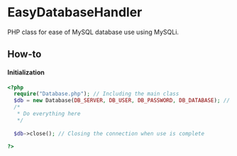 # EasyDatabaseHandler
PHP class for ease of MySQL database use using MySQLi.

## How-to

#### Initialization
```php
<?php
  require("Database.php"); // Including the main class
  $db = new Database(DB_SERVER, DB_USER, DB_PASSWORD, DB_DATABASE); // Initializing the Database object
  /*
   * Do everything here
   */
   
  $db->close(); // Closing the connection when use is complete
  
?>
```
